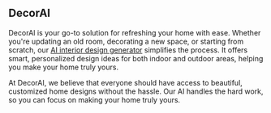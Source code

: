 ## DecorAI

DecorAI is your go-to solution for refreshing your home with ease. Whether you're updating an old room, decorating a new space, or starting from scratch, our [AI interior design generator](https://decorai.io) simplifies the process. It offers smart, personalized design ideas for both indoor and outdoor areas, helping you make your home truly yours.

At DecorAI, we believe that everyone should have access to beautiful, customized home designs without the hassle. Our AI handles the hard work, so you can focus on making your home truly yours.
